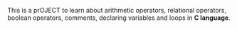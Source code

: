 This is a prOJECT to learn about arithmetic operators, relational operators, boolean operators, comments, declaring variables and loops in **C language**.
